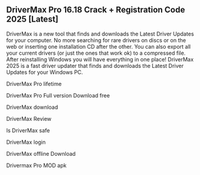 ## DriverMax Pro 16.18 Crack + Registration Code 2025 [Latest]

DriverMax is a new tool that finds and downloads the Latest Driver Updates for your computer.
No more searching for rare drivers on discs or on the web or inserting one installation CD after the other.
You can also export all your current drivers (or just the ones that work ok) to a compressed file.
After reinstalling Windows you will have everything in one place! DriverMax 2025 is a fast driver updater that finds and downloads the Latest Driver Updates for your Windows PC.

DriverMax Pro lifetime

DriverMax Pro Full version Download free

DriverMax download

DriverMax Review

Is DriverMax safe

DriverMax login

DriverMax offline Download

Drivermax Pro MOD apk
